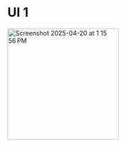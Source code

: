 

# UI 1
<img width="250" alt="Screenshot 2025-04-20 at 1 15 56 PM" src="https://github.com/user-attachments/assets/e9424be2-c6b4-40d3-870b-1efbe0b338c8" />
